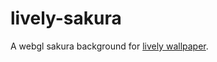 # lively-sakura

A webgl sakura background for [lively wallpaper](https://github.com/rocksdanister/lively).